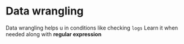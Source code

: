 # Data wrangling
Data wrangling helps u in conditions like checking `logs`
Learn it when needed along with **regular expression**
